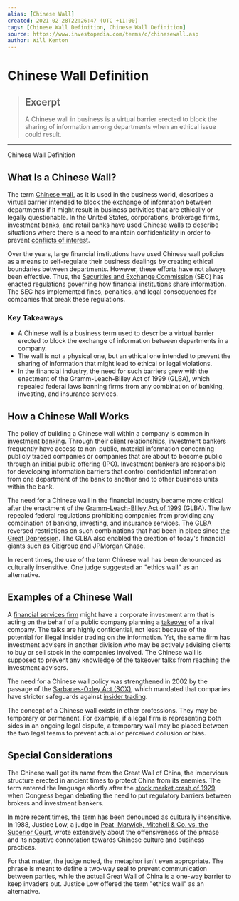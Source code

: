 ```yaml
---
alias: [Chinese Wall]
created: 2021-02-28T22:26:47 (UTC +11:00)
tags: [Chinese Wall Definition, Chinese Wall Definition]
source: https://www.investopedia.com/terms/c/chinesewall.asp
author: Will Kenton
---
```


# Chinese Wall Definition

> ## Excerpt
> A Chinese wall in business is a virtual barrier erected to block the sharing of information among departments when an ethical issue could result.

---

Chinese Wall Definition
## What Is a Chinese Wall?

The term [Chinese wall](https://www.investopedia.com/articles/analyst/090501.asp), as it is used in the business world, describes a virtual barrier intended to block the exchange of information between departments if it might result in business activities that are ethically or legally questionable. In the United States, corporations, brokerage firms, investment banks, and retail banks have used Chinese walls to describe situations where there is a need to maintain confidentiality in order to prevent [conflicts of interest](https://www.investopedia.com/terms/c/conflict-of-interest.asp).

Over the years, large financial institutions have used Chinese wall policies as a means to self-regulate their business dealings by creating ethical boundaries between departments. However, these efforts have not always been effective. Thus, the [Securities and Exchange Commission](https://www.investopedia.com/terms/s/sec.asp) (SEC) has enacted regulations governing how financial institutions share information. The SEC has implemented fines, penalties, and legal consequences for companies that break these regulations.

### Key Takeaways

-   A Chinese wall is a business term used to describe a virtual barrier erected to block the exchange of information between departments in a company.
-   The wall is not a physical one, but an ethical one intended to prevent the sharing of information that might lead to ethical or legal violations.
-   In the financial industry, the need for such barriers grew with the enactment of the Gramm-Leach-Bliley Act of 1999 (GLBA), which repealed federal laws banning firms from any combination of banking, investing, and insurance services.

## How a Chinese Wall Works

The policy of building a Chinese wall within a company is common in [investment banking](https://www.investopedia.com/terms/i/investment-banking.asp). Through their client relationships, investment bankers frequently have access to non-public, material information concerning publicly traded companies or companies that are about to become public through an [initial public offering](https://www.investopedia.com/terms/i/ipo.asp) (IPO). Investment bankers are responsible for developing information barriers that control confidential information from one department of the bank to another and to other business units within the bank.

The need for a Chinese wall in the financial industry became more critical after the enactment of the [Gramm-Leach-Bliley Act of 1999](https://www.investopedia.com/terms/g/glba.asp) (GLBA). The law repealed federal regulations prohibiting companies from providing any combination of banking, investing, and insurance services. The GLBA reversed restrictions on such combinations that had been in place since [the Great Depression](https://www.investopedia.com/terms/g/great_depression.asp). The GLBA also enabled the creation of today's financial giants such as Citigroup and JPMorgan Chase.

In recent times, the use of the term Chinese wall has been denounced as culturally insensitive. One judge suggested an "ethics wall" as an alternative.

## Examples of a Chinese Wall

A [financial services firm](https://www.investopedia.com/ask/answers/030315/what-financial-services-sector.asp) might have a corporate investment arm that is acting on the behalf of a public company planning a [takeover](https://www.investopedia.com/terms/t/takeover.asp) of a rival company. The talks are highly confidential, not least because of the potential for illegal insider trading on the information. Yet, the same firm has investment advisers in another division who may be actively advising clients to buy or sell stock in the companies involved. The Chinese wall is supposed to prevent any knowledge of the takeover talks from reaching the investment advisers.

The need for a Chinese wall policy was strengthened in 2002 by the passage of the [Sarbanes-Oxley Act (SOX),](https://www.investopedia.com/terms/s/sarbanesoxleyact.asp) which mandated that companies have stricter safeguards against [insider trading](https://www.investopedia.com/terms/i/insidertrading.asp).

The concept of a Chinese wall exists in other professions. They may be temporary or permanent. For example, if a legal firm is representing both sides in an ongoing legal dispute, a temporary wall may be placed between the two legal teams to prevent actual or perceived collusion or bias.

## Special Considerations

The Chinese wall got its name from the Great Wall of China, the impervious structure erected in ancient times to protect China from its enemies. The term entered the language shortly after the [stock market crash of 1929](https://www.investopedia.com/terms/s/stock-market-crash-1929.asp) when Congress began debating the need to put regulatory barriers between brokers and investment bankers.

In more recent times, the term has been denounced as culturally insensitive. In 1988, Justice Low, a judge in [Peat, Marwick, Mitchell & Co. vs. the Superior Court](https://law.justia.com/cases/california/court-of-appeal/3d/200/272.html), wrote extensively about the offensiveness of the phrase and its negative connotation towards Chinese culture and business practices.

For that matter, the judge noted, the metaphor isn't even appropriate. The phrase is meant to define a two-way seal to prevent communication between parties, while the actual Great Wall of China is a one-way barrier to keep invaders out. Justice Low offered the term "ethics wall" as an alternative.
